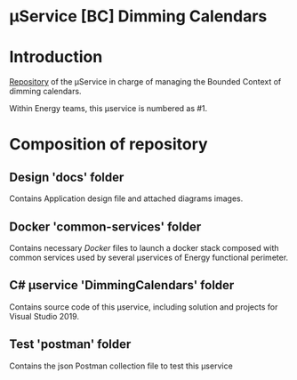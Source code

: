 # **µService [BC] Dimming Calendars**

# Introduction
[Repository](https://ctgmusepf.visualstudio.com/MusePF/_git/musepf-mvp-energy-dimming-calendars?path=/docs/Application%20design.md&_a=preview) of the µService in charge of managing the Bounded Context of dimming calendars.

Within Energy teams, this µservice is numbered as #1.

# Composition of repository
## Design 'docs' folder
Contains Application design file and attached diagrams images.
## Docker 'common-services' folder
Contains necessary *Docker* files to launch a docker stack composed with common services used by several µservices of Energy functional perimeter.
## C# µservice 'DimmingCalendars' folder
Contains source code of this µservice, including solution and projects for Visual Studio 2019.
## Test 'postman' folder
Contains the json Postman collection file to test this µservice
